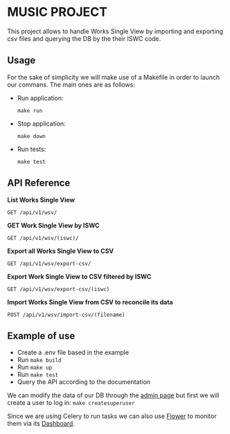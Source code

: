 MUSIC PROJECT
==========================

This project allows to handle Works Single View by importing and exporting csv files and querying the DB by the their ISWC code.

 
Usage
-----
For the sake of simplicity we will make use of a Makefile in order to launch our commans. The main ones are as follows:

* Run application:

    `make run`

* Stop application:

    `make down`

* Run tests:

    `make test`



 
API Reference
-----

**List Works Single View**


```GET /api/v1/wsv/```

**GET Work Single View by ISWC**

```GET /api/v1/wsv/(iswc)/```

**Export all Works Single View to CSV**

```GET /api/v1/wsv/export-csv/```

**Export Work Single View to CSV filtered by ISWC**

```GET /api/v1/wsv/export-csv/(iswc)```

**Import Works Single View from CSV to reconcile its data**

 ```POST /api/v1/wsv/import-csv/(filename)```



Example of use
-----
- Create a .env file based in the example
- Run `make build`
- Run `make up`
- Run `make test`
- Query the API according to the documentation

We can modify the data of our DB through the [admin page](http://localhost:8000/admin/) but first we will create a user to log in: 
`make createsuperuser`  

Since we are using Celery to run tasks we can also use [Flower](https://flower.readthedocs.io/en/latest/) to monitor them via its [Dashboard](http://localhost:5555/).
